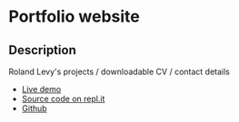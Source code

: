 # Portfolio website

## Description
Roland Levy's projects / downloadable CV / contact details

+ [Live demo](https://css-portfolio-website--rjlevy.repl.co) 
+ [Source code on repl.it](https://repl.it/@rjlevy/CSS-portfolio-website) 
+ [Github](https://github.com/rolandjlevy/portfolio-website) 